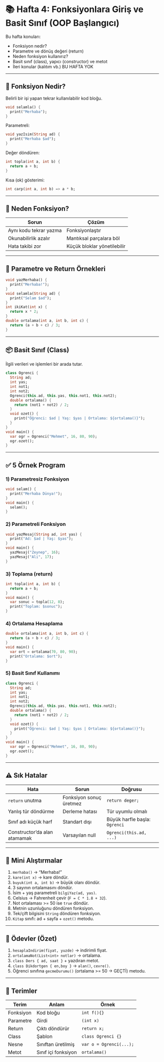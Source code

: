 # 📚 Hafta 4: Fonksiyonlara Giriş ve Basit Sınıf (OOP Başlangıcı)

Bu hafta konuları:
- Fonksiyon nedir?
- Parametre ve dönüş değeri (return)
- Neden fonksiyon kullanırız?
- Basit sınıf (class), yapıcı (constructor) ve metot
- İleri konular (kalıtım vb.) BU HAFTA YOK

---
## 🔧 Fonksiyon Nedir?
Belirli bir işi yapan tekrar kullanılabilir kod bloğu.
```dart
void selamla() {
  print("Merhaba");
}
```
Parametreli:
```dart
void yazIsim(String ad) {
  print("Merhaba $ad");
}
```
Değer döndüren:
```dart
int topla(int a, int b) {
  return a + b;
}
```
Kısa (ok) gösterimi:
```dart
int carp(int a, int b) => a * b;
```
---
## 🎯 Neden Fonksiyon?
| Sorun | Çözüm |
|-------|-------|
| Aynı kodu tekrar yazma | Fonksiyonlaştır |
| Okunabilirlik azalır | Mantıksal parçalara böl |
| Hata takibi zor | Küçük bloklar yönetilebilir |
---
## 🧪 Parametre ve Return Örnekleri
```dart
void yazMerhaba() {
  print("Merhaba!");
}
void selamla(String ad) {
  print("Selam $ad");
}
int ikiKat(int x) {
  return x * 2;
}
double ortalama(int a, int b, int c) {
  return (a + b + c) / 3;
}
```
---
## 📦 Basit Sınıf (Class)
İlgili verileri ve işlemleri bir arada tutar.
```dart
class Ogrenci {
  String ad;
  int yas;
  int not1;
  int not2;
  Ogrenci(this.ad, this.yas, this.not1, this.not2);
  double ortalama() {
    return (not1 + not2) / 2;
  }
  void ozet() {
    print("Öğrenci: $ad | Yaş: $yas | Ortalama: ${ortalama()}");
  }
}
void main() {
  var ogr = Ogrenci("Mehmet", 16, 80, 90);
  ogr.ozet();
}
```
---
## ✅ 5 Örnek Program
### 1) Parametresiz Fonksiyon
```dart
void selam() {
  print("Merhaba Dünya!");
}
void main() {
  selam();
}
```
### 2) Parametreli Fonksiyon
```dart
void yazMesaj(String ad, int yas) {
  print("Ad: $ad | Yaş: $yas");
}
void main() {
  yazMesaj("Zeynep", 16);
  yazMesaj("Ali", 17);
}
```
### 3) Toplama (return)
```dart
int topla(int a, int b) {
  return a + b;
}
void main() {
  var sonuc = topla(12, 8);
  print("Toplam: $sonuc");
}
```
### 4) Ortalama Hesaplama
```dart
double ortalama(int a, int b, int c) {
  return (a + b + c) / 3;
}
void main() {
  var ort = ortalama(70, 80, 90);
  print("Ortalama: $ort");
}
```
### 5) Basit Sınıf Kullanımı
```dart
class Ogrenci {
  String ad;
  int yas;
  int not1;
  int not2;
  Ogrenci(this.ad, this.yas, this.not1, this.not2);
  double ortalama() {
    return (not1 + not2) / 2;
  }
  void ozet() {
    print("Öğrenci: $ad | Yaş: $yas | Ortalama: ${ortalama()}");
  }
}
void main() {
  var ogr = Ogrenci("Mehmet", 16, 80, 90);
  ogr.ozet();
}
```
---
## ⚠️ Sık Hatalar
| Hata | Sorun | Doğrusu |
|------|-------|---------|
| `return` unutma | Fonksiyon sonuç üretmez | `return deger;` |
| Yanlış tür döndürme | Derleme hatası | Tür uyumlu olmalı |
| Sınıf adı küçük harf | Standart dışı | Büyük harfle başla: `Ogrenci` |
| Constructor’da alan atamamak | Varsayılan null | `Ogrenci(this.ad, ...)` |
---
## 🧪 Mini Alıştırmalar
1. `merhaba()` → “Merhaba!”
2. `kare(int x)` → kare döndür.
3. `buyuk(int a, int b)` → büyük olanı döndür.
4. 3 sayının ortalamasını döndür.
5. İsim + yaş parametreli `bilgiYaz(ad, yas)`.
6. Celsius → Fahrenheit çevir (`F = C * 1.8 + 32`).
7. Not ortalaması >= 50 ise `true` döndür.
8. Metnin uzunluğunu döndüren fonksiyon.
9. Tek/çift bilgisini `String` döndüren fonksiyon.
10. `Kitap` sınıfı: ad + sayfa + `ozet()` metodu.
---
## 🏁 Ödevler (Özet)
1. `hesaplaIndirim(fiyat, yuzde)` → indirimli fiyat.
2. `ortalamaNot(List<int> notlar)` → ortalama.
3. `class Ders { ad, saat }` + yazdıran metot.
4. `class Dikdortgen { en,boy }` → `alan()`, `cevre()`. 
5. Öğrenci sınıfına `gecmeDurumu()` (ortalama >= 50 → GEÇTİ) metodu.
---
## 🧠 Terimler
| Terim | Anlam | Örnek |
|-------|-------|-------|
| Fonksiyon | Kod bloğu | `int f(){}` |
| Parametre | Girdi | `(int x)` |
| Return | Çıktı döndürür | `return x;` |
| Class | Şablon | `class Ogrenci {}` |
| Nesne | Sınıftan üretilmiş | `var o = Ogrenci(...);` |
| Metot | Sınıf içi fonksiyon | `ortalama()` |
